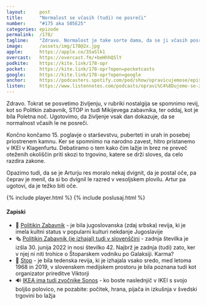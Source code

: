 ```yaml
---
layout: 	post
title:  	"Normalost se včasih (tudi) ne posreči"
number: 	"#175 aka S05E25"
categories:	epizode
permalink:	/178/
tagline: 	"Zdravo. Normalost je take sorte dama, da se ji včasih posreči, včasih (oziroma pogosteje) pa tudi ne. O tem in o Poletni noči ter Politikinem Zabavniku. Nostalgično, pač."
image:		/assets/img/178@2x.jpg
apple:		https://apple.co/3SaSlk1
overcast:	https://overcast.fm/+beHhhQSlY
podkite:	https://kite.link/178-opr
pocket:		https://kite.link/178-opr?open=pocketcasts
google:		https://kite.link/178-opr?open=google
anchor:		https://podcasters.spotify.com/pod/show/opravicujemose/episodes/Normalost-se-vasih-tudi-ne-posrei-e2atn9d
listen:		https://www.listennotes.com/podcasts/opravi%C4%8Dujemo-se-za/normalost-se-v%C4%8Dasih-tudi-ne-NJHeF-uyz1p/
---
```


Zdravo. Tokrat se posvetimo življenju, v rubriki nostalgija se spomnimo revij, kot so Politkin zabavnik, STOP in tudi Mikijevega zabavnika, ter oddaj, kot je bila Poletna noč. Ugotovimo, da življenje vsak dan dokazuje, da se normalnost včasih le ne posreči. 

Končno končamo 15. poglavje o starševstvu, puberteti in urah in posebej priostrenem kamnu. Ker se spomnimo na narodno zavest, hitro pristanemo v IKEI v Klagenfurtu. Debatiramo o tem kako čim lažje in brez ne preveč oteženih okoliščin priti skozi to trgovino, katere se drži sloves, da celo razdira zakone. 

Opazimo tudi, da se je Arturju res moralo nekaj dvignit, da je postal oče, pa čeprav je menil, da si bo dvignil le razred v vesoljskem plovilu. Artur pa ugotovi, da je težko biti oče. 

{% include player.html %}
{% include poslusaj.html %}

<!--break-->

#### Zapiski

- 📰 [Politikin Zabavnik](https://en.wikipedia.org/wiki/Politikin_Zabavnik) - je bila jugoslovanska (zdaj srbska) revija, ki je imela kultni status v popularni kulturi nekdanje Jugoslavije
- 🗞️ [Politikin Zabavnik (je izhajal) tudi v slovenščini](https://trafika24.si/revija/politikin-zabavnik) - zadnja številka je izšla 30. junija 2022 in nosi številko 42. Najbrž je zadnja (tudi) zato, ker v njej ni niti trohice o Štoparskem vodniku po Galaksiji. Karma? 
- 🛑 [Stop](https://sl.wikipedia.org/wiki/Stop_(revija)) - je bila tedenska revija, ki je izhajala vsako sredo, med letoma 1968 in 2019, v slovenskem medijskem prostoru je bila poznana tudi kot organizator prireditve Viktorji 
- 🔊 [IKEA ima tudi zvočnike Sonos](https://www.ikea.com/si/sl/search/?q=sonos) - ko boste naslednjič v IKEI s svojo boljšo polovico, ne pozabite: počitek, hrana, pijača in izkušnja v švedski trgovini bo lažja 